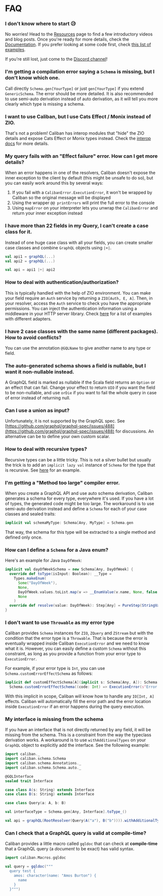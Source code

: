 # FAQ

### I don't know where to start 😥

No worries! Head to the [Resources](https://ghostdogpr.github.io/caliban/resources/) page to find a few introductory videos and blog posts. Once you're ready for more details, check the [Documentation](https://ghostdogpr.github.io/caliban/docs/). If you prefer looking at some code first, check [this list of examples](https://ghostdogpr.github.io/caliban/docs/examples.html).

If you're still lost, just come to the [Discord channel](https://discord.gg/EYpumuv)!
 
### I'm getting a compilation error saying a `Schema` is missing, but I don't know which one.

Call directly `Schema.gen[YourType]` or just `gen[YourType]` if you extend `GenericSchema`. The error should be more detailed.
It is also recommended to use semi-auto derivation instead of auto derivation, as it will tell you more clearly which type is missing a schema.

### I want to use Caliban, but I use Cats Effect / Monix instead of ZIO.

That's not a problem! Caliban has interop modules that "hide" the ZIO details and expose Cats Effect or Monix types instead. Check the [interop docs](https://ghostdogpr.github.io/caliban/docs/interop.html#cats-effect) for more details.

### My query fails with an "Effect failure" error. How can I get more details?

When an error happens in one of the resolvers, Caliban doesn't expose the inner exception to the client by default (this might be unsafe to do so), but you can easily work around this by several ways:
1. If you fail with a `CalibanError.ExecutionError`, it won't be wrapped by Caliban so the original message will be displayed
2. Using the wrapper `@@ printErrors` will print the full error to the console
3. Using `mapError` on your interpreter lets you unwrap the `CalibanError` and return your inner exception instead

### I have more than 22 fields in my Query, I can't create a case class for it.

Instead of one huge case class with all your fields, you can create smaller case classes and combine `GraphQL` objects using `|+|`.

```scala
val api1 = graphQL(...)
val api2 = graphQL(...)

val api = api1 |+| api2
```

### How to deal with authentication/authorization?

This is typically handled with the help of ZIO environment. You can make your field require an `Auth` service by returning a `ZIO[Auth, E, A]`. Then, in your resolver, access the `Auth` service to check you have the appropriate permissions. You can inject the authentication information using a middleware in your HTTP server library. Check [here](https://github.com/search?q=repo%3Aghostdogpr%2Fcaliban+AuthExampleApp+language%3AScala&type=code&l=Scala) for a list of examples with different adapters.

### I have 2 case classes with the same name (different packages). How to avoid conflicts?
 
You can use the annotation `@GQLName` to give another name to any type or field.

### The auto-generated schema shows a field is nullable, but I want it non-nullable instead.

A GraphQL field is marked as nullable if the Scala field returns an `Option` or an effect that can fail. Change your effect to return `UIO` if you want the field to be non-nullable, and use `orDie` if you want to fail the whole query in case of error instead of returning null.

### Can I use a union as input?

Unfortunately, it is not supported by the GraphQL spec. See [https://github.com/graphql/graphql-spec/issues/488](https://github.com/graphql/graphql-spec/issues/488) for discussions. An alternative can be to define your own custom scalar.

### How to deal with recursive types?

Recursive types can be a little tricky. This is not a silver bullet but usually the trick is to add an `implicit lazy val` instance of `Schema` for the type that is recursive. See [here](https://github.com/ghostdogpr/caliban/blob/master/examples/src/main/scala/example/optimizations/NaiveTest.scala#L82) for an example.

### I'm getting a "Method too large" compiler error.

When you create a GraphQL API and use auto schema derivation, Caliban generates a schema for every type, everywhere it's used. If you have a lot of types, the generated code might be too large. The workaround is to use semi-auto derivation instead and define a `Schema` for each of your case classes and sealed traits:
```scala
implicit val schemaMyType: Schema[Any, MyType] = Schema.gen
```
That way, the schema for this type will be extracted to a single method and defined only once.

### How can I define a `Schema` for a Java enum?

Here's an example for Java `DayOfWeek`:
```scala  
implicit val dayOfWeekSchema = new Schema[Any, DayOfWeek] {
  override def toType(isInput: Boolean): __Type =
    Types.makeEnum(
      Some("DayOfWeek"),
      None,
      DayOfWeek.values.toList.map(v => __EnumValue(v.name, None, false, None)),
      None
    )
  override def resolve(value: DayOfWeek): Step[Any] = PureStep(StringValue(value.name))
}
```

### I don't want to use `Throwable` as my error type

Caliban provides `Schema` instances for `ZIO`, `ZQuery` and `ZStream` but with the condition that the error type is a `Throwable`.
That is because the error is eventually wrapped inside Caliban `ExecutionError` and we need to know what it is. 
However, you can easily define a custom `Schema` without this constraint, as long as you provide a function from your error type to `ExecutionError`.

For example, if your error type is `Int`, you can use `Schema.customErrorEffectSchema` as follows:
```scala
implicit def customEffectSchema[A](implicit s: Schema[Any, A]): Schema[Any, IO[Int, A]] =
  Schema.customErrorEffectSchema((code: Int) => ExecutionError(s"Error code $code"))
```
With this implicit in scope, Caliban will know how to handle any `IO[Int, A]` effects.
Caliban will automatically fill the error path and the error location inside `ExecutionError` if an error happens during the query execution.

### My interface is missing from the schema

If you have an interface that is not directly returned by any field, it will be missing from the schema. This is a constraint from the way the typeclass derivation works. A workaround is to use `withAdditionalTypes` on your `GraphQL` object to explicitly add the interface. See the following example:
```scala mdoc:silent
import caliban._
import caliban.schema.Schema
import caliban.schema.Annotations._
import caliban.schema.Schema.auto._

@GQLInterface
sealed trait Interface

case class A(s: String) extends Interface
case class B(s: String) extends Interface

case class Query(a: A, b: B)

val interfaceType = Schema.gen[Any, Interface].toType_()

val api = graphQL(RootResolver(Query(A("a"), B("b")))).withAdditionalTypes(List(interfaceType))
```

### Can I check that a GraphQL query is valid at compile-time?

Caliban provides a little macro called `gqldoc` that can check at **compile-time** that a GraphQL query (a *document* to be exact) has valid syntax.

```scala mdoc:silent
import caliban.Macros.gqldoc

val query = gqldoc("""
  query test {
    amos: character(name: "Amos Burton") {
      name
    }
  }""")
```
